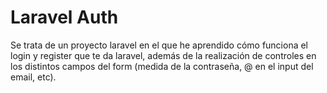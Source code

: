 <h1> Laravel Auth </h1>

<p> Se trata de un proyecto laravel en el que he aprendido cómo funciona el login y register que te da laravel, además de la realización de controles en los distintos campos del form (medida de la contraseña, @ en el input del email, etc). <p>
